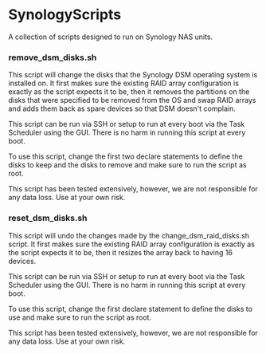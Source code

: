 # SynologyScripts

A collection of scripts designed to run on Synology NAS units.

### remove_dsm_disks.sh

This script will change the disks that the Synology DSM operating system is installed on.  It first makes sure the existing RAID array configuration is exactly as the script expects it to be, then it removes the partitions on the disks that were specified to be removed from the OS and swap RAID arrays and adds them back as spare devices so that DSM doesn't complain.

This script can be run via SSH or setup to run at every boot via the Task Scheduler using the GUI.  There is no harm in running this script at every boot.

To use this script, change the first two declare statements to define the disks to keep and the disks to remove and make sure to run the script as root.

This script has been tested extensively, however, we are not responsible for any data loss.  Use at your own risk.

### reset_dsm_disks.sh

This script will undo the changes made by the change_dsm_raid_disks.sh script.  It first makes sure the existing RAID array configuration is exactly as the script expects it to be, then it resizes the array back to having 16 devices.

This script can be run via SSH or setup to run at every boot via the Task Scheduler using the GUI.  There is no harm in running this script at every boot.

To use this script, change the first declare statement to define the disks to use and make sure to run the script as root.

This script has been tested extensively, however, we are not responsible for any data loss.  Use at your own risk.
